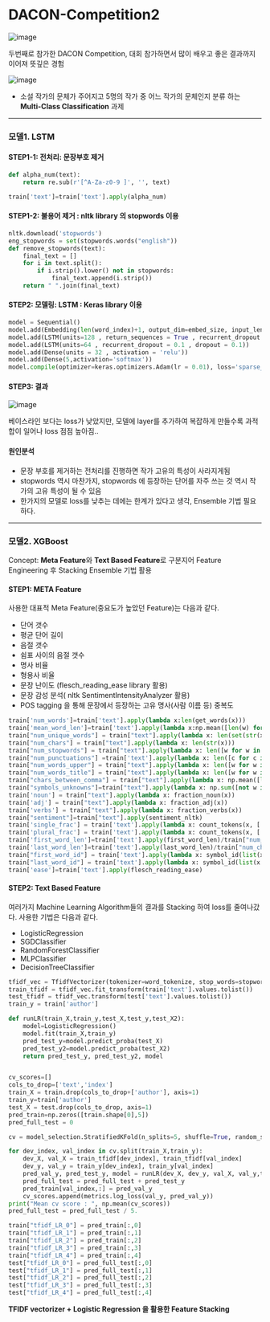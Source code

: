 # DACON-Competition2

![image](https://user-images.githubusercontent.com/75110162/103340444-6b0ea000-4ac7-11eb-9818-0ebbc5bcf35e.png)

두번째로 참가한 DACON Competition, 대회 참가하면서 많이 배우고 좋은 결과까지 이어져 뜻깊은 경험

![image](https://user-images.githubusercontent.com/75110162/103340660-fb4ce500-4ac7-11eb-80d9-666b9b1eea91.png)

- 소설 작가의 문체가 주어지고 5명의 작가 중 어느 작가의 문체인지 분류 하는 __Multi-Class Classification__ 과제 

--------

### 모델1. LSTM

#### STEP1-1: 전처리: 문장부호 제거 
``` python
def alpha_num(text):
    return re.sub(r'[^A-Za-z0-9 ]', '', text)

train['text']=train['text'].apply(alpha_num)
```
#### STEP1-2: 불용어 제거 : nltk library 의 stopwords 이용 
``` python
nltk.download('stopwords')
eng_stopwords = set(stopwords.words("english"))
def remove_stopwords(text):
    final_text = []
    for i in text.split():
        if i.strip().lower() not in stopwords:
            final_text.append(i.strip())
    return " ".join(final_text)
```

#### STEP2: 모델링: LSTM : Keras library 이용 
``` python
model = Sequential()
model.add(Embedding(len(word_index)+1, output_dim=embed_size, input_length=MAX_LEN))
model.add(LSTM(units=128 , return_sequences = True , recurrent_dropout = 0.25 , dropout = 0.25))
model.add(LSTM(units=64 , recurrent_dropout = 0.1 , dropout = 0.1))
model.add(Dense(units = 32 , activation = 'relu'))
model.add(Dense(5,activation='softmax'))
model.compile(optimizer=keras.optimizers.Adam(lr = 0.01), loss='sparse_categorical_crossentropy', metrics=['accuracy'])
```
#### STEP3: 결과
![image](https://user-images.githubusercontent.com/75110162/103350053-10367200-4ae2-11eb-9f12-026e6ba3438e.png)

베이스라인 보다는 loss가 낮았지만, 모델에 layer를 추가하여 복잡하게 만들수록 과적합이 일어나 loss 점점 높아짐..

#### 원인분석
- 문장 부호를 제거하는 전처리를 진행하면 작가 고유의 특성이 사라지게됨 
- stopwords 역시 마찬가지, stopwords 에 등장하는 단어를 자주 쓰는 것 역시 작가의 고유 특성이 될 수 있음 
- 한가지의 모델로 loss를 낮추는 데에는 한계가 있다고 생각, Ensemble 기법 필요하다. 

---------------

### 모델2. XGBoost
Concept:  **Meta Feature**와 **Text Based Feature**로 구분지어 Feature Engineering 후 Stacking Ensemble 기법 활용

#### STEP1: META Feature
사용한 대표적 Meta Feature(중요도가 높았던 Feature)는 다음과 같다. 
- 단어 갯수
- 평균 단어 길이
- 음절 갯수
- 쉼표 사이의 음절 갯수
- 명사 비율
- 형용사 비율
- 문장 난이도 (flesch_reading_ease library 활용)
- 문장 감성 분석( nltk SentimentIntensityAnalyzer 활용)
- POS tagging 을 통해 문장에서 등장하는 고유 명사(사람 이름 등) 중복도 

``` python
train['num_words']=train['text'].apply(lambda x:len(get_words(x)))
train['mean_word_len']=train['text'].apply(lambda x:np.mean([len(w) for w in str(x).split()]))
train["num_unique_words"] = train["text"].apply(lambda x: len(set(str(x).split())))
train["num_chars"] = train["text"].apply(lambda x: len(str(x)))
train["num_stopwords"] = train["text"].apply(lambda x: len([w for w in str(x).lower().split() if w in eng_stopwords]))
train["num_punctuations"] =train['text'].apply(lambda x: len([c for c in str(x) if c in string.punctuation]) )
train["num_words_upper"] = train["text"].apply(lambda x: len([w for w in str(x).split() if w.isupper()]))/train["num_words"]
train["num_words_title"] = train["text"].apply(lambda x: len([w for w in str(x).split() if w.istitle()]))/train["num_words"]
train["chars_between_comma"] = train["text"].apply(lambda x: np.mean([len(chunk) for chunk in str(x).split(",")]))/train["num_chars"]
train["symbols_unknowns"]=train["text"].apply(lambda x: np.sum([not w in symbols_knowns for w in str(x)]))/train["num_chars"]
train['noun'] = train["text"].apply(lambda x: fraction_noun(x))
train['adj'] = train["text"].apply(lambda x: fraction_adj(x))
train['verbs'] = train["text"].apply(lambda x: fraction_verbs(x))
train["sentiment"]=train["text"].apply(sentiment_nltk)
train['single_frac'] = train['text'].apply(lambda x: count_tokens(x, ['is', 'was', 'has', 'he', 'she', 'it', 'her', 'his']))/train["num_words"]
train['plural_frac'] = train['text'].apply(lambda x: count_tokens(x, ['are', 'were', 'have', 'we', 'they']))/train["num_words"]
train['first_word_len']=train['text'].apply(first_word_len)/train["num_chars"]
train['last_word_len']=train['text'].apply(last_word_len)/train["num_chars"]
train["first_word_id"] = train['text'].apply(lambda x: symbol_id(list(x.strip())[0]))
train["last_word_id"] = train['text'].apply(lambda x: symbol_id(list(x.strip())[-1]))
train['ease']=train['text'].apply(flesch_reading_ease)
```

#### STEP2: Text Based Feature
여러가지 Machine Learning Algorithm들의 결과를 Stacking 하여 loss를 줄여나갔다.
사용한 기법은 다음과 같다.

- LogisticRegression
- SGDClassifier
- RandomForestClassifier
- MLPClassifier
- DecisionTreeClassifier

``` python
tfidf_vec = TfidfVectorizer(tokenizer=word_tokenize, stop_words=stopwords.words('english'), ngram_range=(1, 3), min_df=50)
train_tfidf = tfidf_vec.fit_transform(train['text'].values.tolist())
test_tfidf = tfidf_vec.transform(test['text'].values.tolist())
train_y = train['author']

def runLR(train_X,train_y,test_X,test_y,test_X2):
    model=LogisticRegression()
    model.fit(train_X,train_y)
    pred_test_y=model.predict_proba(test_X)
    pred_test_y2=model.predict_proba(test_X2)
    return pred_test_y, pred_test_y2, model


cv_scores=[]
cols_to_drop=['text','index']
train_X = train.drop(cols_to_drop+['author'], axis=1)
train_y=train['author']
test_X = test.drop(cols_to_drop, axis=1)
pred_train=np.zeros([train.shape[0],5])
pred_full_test = 0

cv = model_selection.StratifiedKFold(n_splits=5, shuffle=True, random_state=2020)

for dev_index, val_index in cv.split(train_X,train_y):
    dev_X, val_X = train_tfidf[dev_index], train_tfidf[val_index]
    dev_y, val_y = train_y[dev_index], train_y[val_index]
    pred_val_y, pred_test_y, model = runLR(dev_X, dev_y, val_X, val_y,test_tfidf)
    pred_full_test = pred_full_test + pred_test_y
    pred_train[val_index,:] = pred_val_y
    cv_scores.append(metrics.log_loss(val_y, pred_val_y))
print("Mean cv score : ", np.mean(cv_scores))
pred_full_test = pred_full_test / 5.

train["tfidf_LR_0"] = pred_train[:,0]
train["tfidf_LR_1"] = pred_train[:,1]
train["tfidf_LR_2"] = pred_train[:,2]
train["tfidf_LR_3"] = pred_train[:,3]
train["tfidf_LR_4"] = pred_train[:,4]
test["tfidf_LR_0"] = pred_full_test[:,0]
test["tfidf_LR_1"] = pred_full_test[:,1]
test["tfidf_LR_2"] = pred_full_test[:,2]
test["tfidf_LR_3"] = pred_full_test[:,3]
test["tfidf_LR_4"] = pred_full_test[:,4]
```
**TFIDF vectorizer + Logistic Regression 을 활용한 Feature Stacking**

